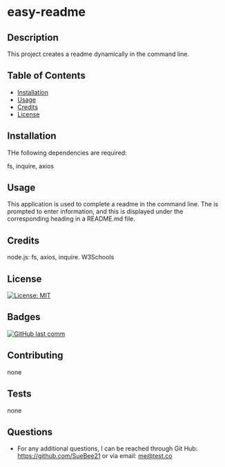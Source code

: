 # easy-readme

  ## Description 
  
This project creates a readme dynamically in the command line.
  
  ## Table of Contents
  
  * [Installation](#installation)
  * [Usage](#usage)
  * [Credits](#credits)
  * [License](#license)
  
  
  ## Installation
  THe following dependencies are required: 
  
fs, inquire, axios
  
  
  ## Usage 
  
 This application is used to complete a readme in the command line.  The is prompted to enter information, and this is displayed under the corresponding heading in a README.md file.
  
  
  ## Credits
  
node.js: fs, axios, inquire.  W3Schools
  
  
  ## License
  
 [![License: MIT](https://img.shields.io/badge/License-MIT-yellow.svg)](https://opensource.org/licenses/MIT)

  
  ## Badges
  
  [![GitHub last comm](https://img.shields.io/github/last-commit/google/skia.svg?style=flat)]()
  
  ## Contributing
  none
  
  ## Tests
none
  
## Questions
* For any additional questions, I can be reached through Git Hub: 
https://github.com/SueBee21 
 or via email: 
me@test.co
